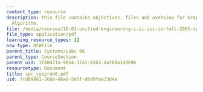 ```yaml
---
content_type: resource
description: this file contains objectives, files and overview for Graphical Dijkstra?s
  Algorithm.
file: /media/courses/16-01-unified-engineering-i-ii-iii-iv-fall-2005-spring-2006/7cd09861266b06a8501fdbd9faa23d4a_spr_sysprob6.pdf
file_type: application/pdf
learning_resource_types: []
ocw_type: OCWFile
parent_title: Systems/Labs 06
parent_type: CourseSection
parent_uid: 1f88d71a-9054-37a1-8163-daf60a1dd696
resourcetype: Document
title: spr_sysprob6.pdf
uid: 7cd09861-266b-06a8-501f-dbd9faa23d4a
---
```

